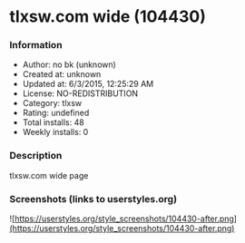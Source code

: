 # tlxsw.com wide (104430)

### Information
- Author: no bk (unknown)
- Created at: unknown
- Updated at: 6/3/2015, 12:25:29 AM
- License: NO-REDISTRIBUTION
- Category: tlxsw
- Rating: undefined
- Total installs: 48
- Weekly installs: 0


### Description
tlxsw.com wide page


### Screenshots (links to userstyles.org)
![https://userstyles.org/style_screenshots/104430-after.png](https://userstyles.org/style_screenshots/104430-after.png)


